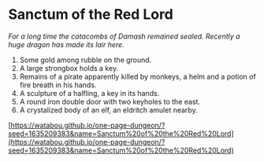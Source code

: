 # Sanctum of the Red Lord 

*For a long time the catacombs of Damash remained sealed. Recently a huge dragon has made its lair here.*

1. Some gold among rubble on the ground.
2. A large strongbox holds a key.
3. Remains of a pirate apparently killed by monkeys, a helm and a potion of fire breath in his hands.
4. A sculpture of a halfling, a key in its hands.
5. A round iron double door with two keyholes to the east.
6. A crystalized body of an elf, an eldritch amulet nearby.

[https://watabou.github.io/one-page-dungeon/?seed=1635209383&name=Sanctum%20of%20the%20Red%20Lord](https://watabou.github.io/one-page-dungeon/?seed=1635209383&name=Sanctum%20of%20the%20Red%20Lord)